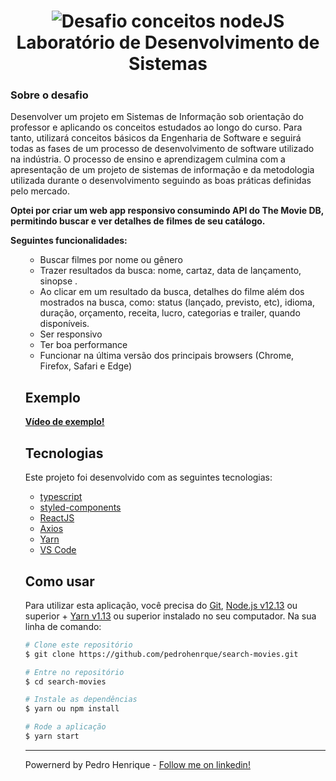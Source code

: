 <h1 align="center">
    <img alt="Desafio conceitos nodeJS" src="https://user-images.githubusercontent.com/54694186/94727058-86d1a100-0334-11eb-9b8f-3b163bebf2a0.png" />
    <br>
  Laboratório de Desenvolvimento de Sistemas
</h1>

<h3 align="left">  Sobre o desafio</h3>
<p>
Desenvolver um projeto em Sistemas de Informação sob orientação do professor e aplicando os conceitos estudados ao longo do curso. Para tanto, utilizará conceitos básicos da Engenharia de Software e seguirá todas as fases de um processo de desenvolvimento de software utilizado na indústria. O processo de ensino e aprendizagem culmina com a apresentação de um projeto de sistemas de informação e da metodologia utilizada durante o desenvolvimento seguindo as boas práticas definidas pelo mercado.
</p>
<p><strong>Optei por criar um web app responsivo consumindo API do The Movie DB, permitindo buscar e ver detalhes de filmes de seu catálogo.</strong>

<strong> Seguintes funcionalidades:</strong>

 <ul><ul>
<li>Buscar filmes por nome ou gênero</li>
<li>Trazer resultados da busca: nome, cartaz, data de lançamento, sinopse .</li>
<li>Ao clicar em um resultado da busca, detalhes do filme além dos mostrados na busca, como: status (lançado, previsto, etc), idioma, duração, orçamento, receita, lucro, categorias e trailer, quando disponíveis.</li>
<li>Ser responsivo</li>
<li>Ter boa performance</li>
<li>Funcionar na última versão dos principais browsers (Chrome, Firefox, Safari e Edge)</li></ul>
</p>

## Exemplo

<strong>[Vídeo de exemplo!](https://youtu.be/1wHOYucQxlo)</strong>

## Tecnologias

Este projeto foi desenvolvido com as seguintes tecnologias:
- [typescript](https://www.typescriptlang.org/)
- [styled-components]
- [ReactJS]
- [Axios]
- [Yarn]
- [VS Code](https://code.visualstudio.com/)

## Como usar

Para utilizar esta aplicação, você precisa do [Git](https://git-scm.com), [Node.js v12.13][nodejs] ou superior + [Yarn v1.13][yarn] ou superior instalado no seu computador. Na sua linha de comando:

```bash
# Clone este repositório
$ git clone https://github.com/pedrohenrque/search-movies.git

# Entre no repositório
$ cd search-movies

# Instale as dependências
$ yarn ou npm install

# Rode a aplicação
$ yarn start


```

---

Powernerd by Pedro Henrique - [Follow me on linkedin!](https://www.linkedin.com/in/pedrohenrque/)

[nodejs]: https://nodejs.org/
[styled-components]: https://styled-components.com/
[reactjs]: https://pt-br.reactjs.org/
[react native]: https://reactnative.dev/
[axios]: https://github.com/axios/axios
[yarn]: https://yarnpkg.com/
